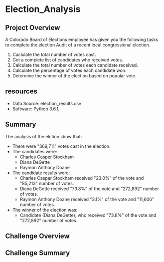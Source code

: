 # Election_Analysis

## Project Overview
A Colorado Board of Elections employee has given you the following tasks to complete the election Audit of a recent local congressional election.

1. Caclulate the total number of votes cast.
2. Get a complete list of candidates who received votes.
3. Calculate the total number of votes each candidate received.
4. Calculate the percentage of votes each candidate won.
5. Determine the winner of the election based on popular vote.

## resources
- Data Source: election_results.csv
- Software: Python 3.6.1, 

## Summary
The analysis of the elction show that:
- There were "369,711" votes cast in the election.
- The candidates were:
    - Charles Casper Stockham
    - Diana DeGette
    - Raymon Anthony Doane
- The candidate results were:
    - Charles Casper Stockham received "23.0%" of the vote and "85,213" number of votes.
    - Diana DeGette received "73.8%" of the vote and "272,892" number of votes.
    - Raymon Anthony Doane received "3.1%" of the vote and "11,606" number of votes.
- The winner of the election was:
    - Candidate (Diana DeGette), who received "73.8%" of the vote and "272,892" number of votes.

## Challenge Overview

## Challenge Summary
